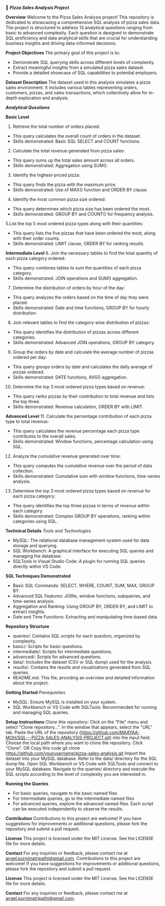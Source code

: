🍕 ***Pizza Sales Analysis Project***

**Overview**
Welcome to the Pizza Sales Analysis project! This repository is dedicated to showcasing a comprehensive SQL analysis of pizza sales data. The project is structured to address 13 analytical questions ranging from basic to advanced complexity. Each question is designed to demonstrate SQL proficiency and data analytical skills that are crucial for understanding business insights and driving data-informed decisions.

**Project Objectives**
The primary goal of this project is to:
*  Demonstrate SQL querying skills across different levels of complexity.
*  Extract meaningful insights from a simulated pizza sales dataset.
*  Provide a detailed showcase of SQL capabilities to potential employers.

**Dataset Description**
The dataset used in this analysis simulates a pizza sales environment. It includes various tables representing orders, customers, pizzas, and sales transactions, which collectively allow for in-depth exploration and analysis.

***Analytical Questions***

**Basic Level**
1. Retrieve the total number of orders placed:
*  This query calculates the overall count of orders in the dataset.
*  Skills demonstrated: Basic SQL SELECT and COUNT functions.

2. Calculate the total revenue generated from pizza sales:
*  This query sums up the total sales amount across all orders.
*  Skills demonstrated: Aggregation using SUM().

3. Identify the highest-priced pizza:
*  This query finds the pizza with the maximum price.
*  Skills demonstrated: Use of MAX() function and ORDER BY clause.

4. Identify the most common pizza size ordered:
*  This query determines which pizza size has been ordered the most.
*  Skills demonstrated: GROUP BY and COUNT() for frequency analysis.

5.List the top 5 most ordered pizza types along with their quantities:
*  This query lists the five pizzas that have been ordered the most, along with their order counts.
*  Skills demonstrated: LIMIT clause, ORDER BY for ranking results.

**Intermediate Level**
6. Join the necessary tables to find the total quantity of each pizza category ordered:
*  This query combines tables to sum the quantities of each pizza category.
*  Skills demonstrated: JOIN operations and SUM() aggregation.
  
7. Determine the distribution of orders by hour of the day:
*  This query analyzes the orders based on the time of day they were placed.
*  Skills demonstrated: Date and time functions, GROUP BY for hourly distribution.

8. Join relevant tables to find the category-wise distribution of pizzas:
*  This query identifies the distribution of pizzas across different categories.
*  Skills demonstrated: Advanced JOIN operations, GROUP BY category.

9. Group the orders by date and calculate the average number of pizzas ordered per day:
*  This query groups orders by date and calculates the daily average of pizzas ordered.
*  Skills demonstrated: DATE functions, AVG() aggregation.
  
10. Determine the top 3 most ordered pizza types based on revenue:
*  This query ranks pizzas by their contribution to total revenue and lists the top three.
*  Skills demonstrated: Revenue calculation, ORDER BY with LIMIT.

**Advanced Level**
11. Calculate the percentage contribution of each pizza type to total revenue:
*  This query calculates the revenue percentage each pizza type contributes to the overall sales.
*  Skills demonstrated: Window functions, percentage calculation using SQL.

12. Analyze the cumulative revenue generated over time:
*  This query computes the cumulative revenue over the period of data collection.
*  Skills demonstrated: Cumulative sum with window functions, time-series analysis.

13. Determine the top 3 most ordered pizza types based on revenue for each pizza category:
*  This query identifies the top three pizzas in terms of revenue within each category.
*  Skills demonstrated: Complex GROUP BY operations, ranking within categories using SQL.

**Technical Details**
*Tools and Technologies*
*  MySQL: The relational database management system used for data storage and querying.
*  SQL Workbench: A graphical interface for executing SQL queries and managing the database.
*  SQLTools in Visual Studio Code: A plugin for running SQL queries directly within VS Code.

**SQL Techniques Demonstrated**
*  Basic SQL Commands: SELECT, WHERE, COUNT, SUM, MAX, GROUP BY.
*  Advanced SQL Features: JOINs, window functions, subqueries, and time-series analysis.
*  Aggregation and Ranking: Using GROUP BY, ORDER BY, and LIMIT to extract insights.
*  Date and Time Functions: Extracting and manipulating time-based data.

**Repository Structure**
*  queries/: Contains SQL scripts for each question, organized by complexity.
*  basic/: Scripts for basic questions.
*  intermediate/: Scripts for intermediate questions.
*  advanced/: Scripts for advanced questions.
*  data/: Includes the dataset (CSV or SQL dump) used for the analysis.
*  results/: Contains the results and visualizations generated from SQL queries.
*  README.md: This file, providing an overview and detailed information about the project.
  
**Getting Started**
*Prerequisites*
* MySQL: Ensure MySQL is installed on your system.
* SQL Workbench or VS Code with SQLTools: Recommended for running and managing SQL queries.

**Setup Instructions**
*Clone this repository:*
Click on the "File" menu and select "Clone repository...".
In the window that appears, select the "URL" tab.
Paste the URL of the repository (https://github.com/MAAYAA-MOH/SQL---PIZZA-SALES-ANALYSIS-PROJECT.git) into the input field.
Choose the local path where you want to clone the repository.
Click "Clone".
OR
Copy this code
git clone https://github.com/yourusername/pizza-sales-analysis.git
Import the dataset into your MySQL database. Refer to the data/ directory for the SQL dump file.
Open SQL Workbench or VS Code with SQLTools and connect to your MySQL database.
Navigate to the queries/ directory and execute the SQL scripts according to the level of complexity you are interested in.

**Running the Queries**
* For basic queries, navigate to the basic named files
* For intermediate queries, go to the intermediate named files
* For advanced queries, explore the advanced named files.
Each script can be executed independently to observe the results.

**Contribution**
Contributions to this project are welcome! If you have suggestions for improvements or additional questions, please fork the repository and submit a pull request.

**License**
This project is licensed under the MIT License. See the LICENSE file for more details.

**Contact**
For any inquiries or feedback, please contact me at angel.purnimatripathi@gmail.com.
Contributions to this project are welcome! If you have suggestions for improvements or additional questions, please fork the repository and submit a pull request.

**License**
This project is licensed under the MIT License. See the LICENSE file for more details.

**Contact**
For any inquiries or feedback, please contact me at angel.purnimatripathi@gmail.com.
